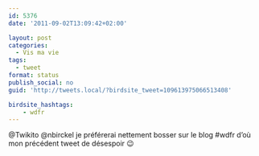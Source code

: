 ```yaml
---
id: 5376
date: '2011-09-02T13:09:42+02:00'

layout: post
categories:
  - Vis ma vie
tags:
  - tweet
format: status
publish_social: no
guid: 'http://tweets.local/?birdsite_tweet=109613975066513408'

birdsite_hashtags:
    - wdfr
---
```


@Twikito @nbirckel je préférerai nettement bosser sur le blog #wdfr d’où mon précédent tweet de désespoir 😉